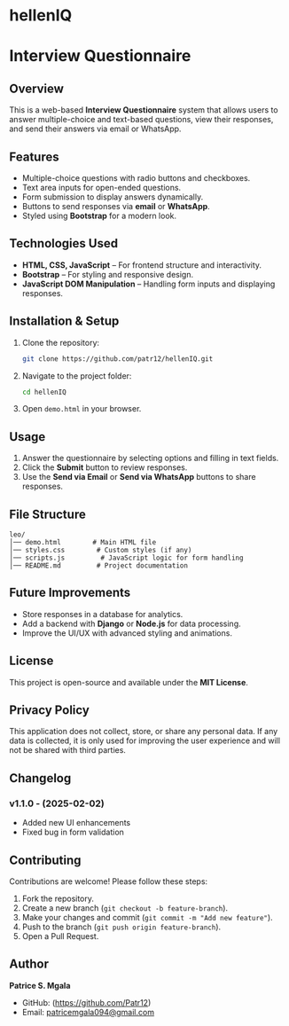 # hellenIQ
# Interview Questionnaire

## Overview
This is a web-based **Interview Questionnaire** system that allows users to answer multiple-choice and text-based questions, view their responses, and send their answers via email or WhatsApp.

## Features
- Multiple-choice questions with radio buttons and checkboxes.
- Text area inputs for open-ended questions.
- Form submission to display answers dynamically.
- Buttons to send responses via **email** or **WhatsApp**.
- Styled using **Bootstrap** for a modern look.

## Technologies Used
- **HTML, CSS, JavaScript** – For frontend structure and interactivity.
- **Bootstrap** – For styling and responsive design.
- **JavaScript DOM Manipulation** – Handling form inputs and displaying responses.

## Installation & Setup
1. Clone the repository:
   ```bash
   git clone https://github.com/patr12/hellenIQ.git
   ```
2. Navigate to the project folder:
   ```bash
   cd hellenIQ
   ```
3. Open `demo.html` in your browser.

## Usage
1. Answer the questionnaire by selecting options and filling in text fields.
2. Click the **Submit** button to review responses.
3. Use the **Send via Email** or **Send via WhatsApp** buttons to share responses.

## File Structure
```
leo/
│── demo.html        # Main HTML file
│── styles.css        # Custom styles (if any)
│── scripts.js         # JavaScript logic for form handling
│── README.md         # Project documentation
```

## Future Improvements
- Store responses in a database for analytics.
- Add a backend with **Django** or **Node.js** for data processing.
- Improve the UI/UX with advanced styling and animations.

## License
This project is open-source and available under the **MIT License**.
## Privacy Policy
This application does not collect, store, or share any personal data. If any data is collected, it is only used for improving the user experience and will not be shared with third parties.


## Changelog
### v1.1.0 - (2025-02-02)
- Added new UI enhancements
- Fixed bug in form validation
## Contributing
Contributions are welcome! Please follow these steps:
1. Fork the repository.
2. Create a new branch (`git checkout -b feature-branch`).
3. Make your changes and commit (`git commit -m "Add new feature"`).
4. Push to the branch (`git push origin feature-branch`).
5. Open a Pull Request.


## Author
**Patrice S. Mgala**
- GitHub: (https://github.com/Patr12)
- Email: patricemgala094@gmail.com
